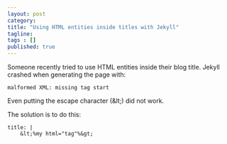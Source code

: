 ```yaml
---
layout: post 
category: 
title: "Using HTML entities inside titles with Jekyll"
tagline: 
tags : [] 
published: true
---
```

Someone recently tried to use HTML entities inside their blog title. Jekyll crashed when generating the page with:

    malformed XML: missing tag start

Even putting the escape character (\&lt;) did not work.

The solution is to do this:

    title: |
        &lt;%my html="tag"%&gt;


